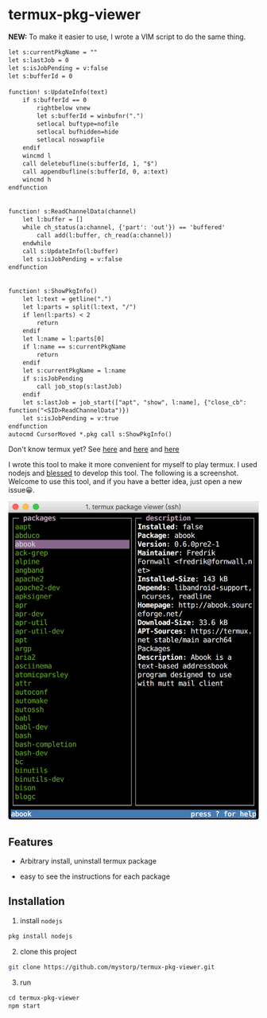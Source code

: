 # termux-pkg-viewer

**NEW:** To make it easier to use, I wrote a VIM script to do the same thing.
```vim
let s:currentPkgName = ""
let s:lastJob = 0
let s:isJobPending = v:false
let s:bufferId = 0

function! s:UpdateInfo(text)
    if s:bufferId == 0
        rightbelow vnew
        let s:bufferId = winbufnr(".")
        setlocal buftype=nofile
        setlocal bufhidden=hide
        setlocal noswapfile
    endif
    wincmd l
    call deletebufline(s:bufferId, 1, "$")
    call appendbufline(s:bufferId, 0, a:text)
    wincmd h
endfunction


function! s:ReadChannelData(channel)
    let l:buffer = []
    while ch_status(a:channel, {'part': 'out'}) == 'buffered'
        call add(l:buffer, ch_read(a:channel))
    endwhile
    call s:UpdateInfo(l:buffer)
    let s:isJobPending = v:false
endfunction


function! s:ShowPkgInfo()
    let l:text = getline(".")
    let l:parts = split(l:text, "/")
    if len(l:parts) < 2
        return
    endif
    let l:name = l:parts[0]
    if l:name == s:currentPkgName
        return
    endif
    let s:currentPkgName = l:name
    if s:isJobPending
        call job_stop(s:lastJob)
    endif
    let s:lastJob = job_start(["apt", "show", l:name], {"close_cb": function("<SID>ReadChannelData")})
    let s:isJobPending = v:true
endfunction
autocmd CursorMoved *.pkg call s:ShowPkgInfo()

```

Don't know termux yet? See [here](https://termux.com/) and [here](https://github.com/termux/termux-app) and [here](https://github.com/termux/termux-packages)

I wrote this tool to make it more convenient for myself to play termux. I used nodejs and [blessed](https://github.com/chjj/blessed) to develop this tool. The following is a screenshot. Welcome to use this tool, and if you have a better idea, just open a new issue😀.

![screenshot](./screenshot.gif)

## Features

* Arbitrary install, uninstall termux package

* easy to see the instructions for each package

## Installation

1. install `nodejs`
```bash
pkg install nodejs
```

2. clone this project
```bash
git clone https://github.com/mystorp/termux-pkg-viewer.git
```

3. run
```
cd termux-pkg-viewer
npm start
```
